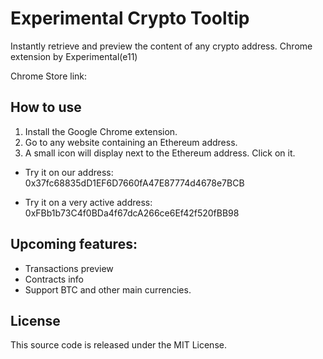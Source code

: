 # Experimental Crypto Tooltip

Instantly retrieve and preview the content of any crypto address. Chrome extension by Experimental(e11)

Chrome Store link:

How to use
----------

1. Install the Google Chrome extension.
2. Go to any website containing an Ethereum address.
3. A small icon will display next to the Ethereum address. Click on it.


- Try it on our address: 0x37fc68835dD1EF6D7660fA47E87774d4678e7BCB

- Try it on a very active address: 0xFBb1b73C4f0BDa4f67dcA266ce6Ef42f520fBB98


Upcoming features:
----
- Transactions preview
- Contracts info
- Support BTC and other main currencies.


License
-------

This source code is released under the MIT License.
